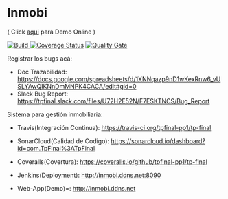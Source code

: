 #
#  Inmobi 
( Click [aqui](http://inmobi.ddns.net/) para Demo Online )

<a href="https://travis-ci.org/tpfinal-pp1/tp-final/branches" target="_blank"><img src="https://travis-ci.org/tpfinal-pp1/tp-final.svg?branch=master" alt="Build" /> <a href="https://coveralls.io/github/tpfinal-pp1/tp-final" target="_blank"><img src="https://coveralls.io/repos/github/tpfinal-pp1/tp-final/badge.svg" alt="Coverage Status" /></a> <a href="https://sonarcloud.io/dashboard?id=com.TpFinal%3ATpFinal" target="_blank"><img src="https://sonarcloud.io/api/badges/gate?key=com.TpFinal:TpFinal" alt="Quality Gate" /></a>

Registrar los bugs acá:
- Doc Trazabilidad: https://docs.google.com/spreadsheets/d/1XNNqazp9nD1wKexRnw6_vUSLYAwQIKNnDmMNPK4CACA/edit#gid=0
- Slack Bug Report: https://tpfinal.slack.com/files/U72H2E52N/F7ESKTNCS/Bug_Report



Sistema para gestión inmobiliaria:

   - Travis(Integración Continua): https://travis-ci.org/tpfinal-pp1/tp-final
    
  -  SonarCloud(Calidad de Codigo): https://sonarcloud.io/dashboard?id=com.TpFinal%3ATpFinal
    
  -  Coveralls(Covertura): https://coveralls.io/github/tpfinal-pp1/tp-final
    
  - Jenkins(Deployment): http://inmobi.ddns.net:8090   
    
  - Web-App(Demo)=: http://inmobi.ddns.net
  

